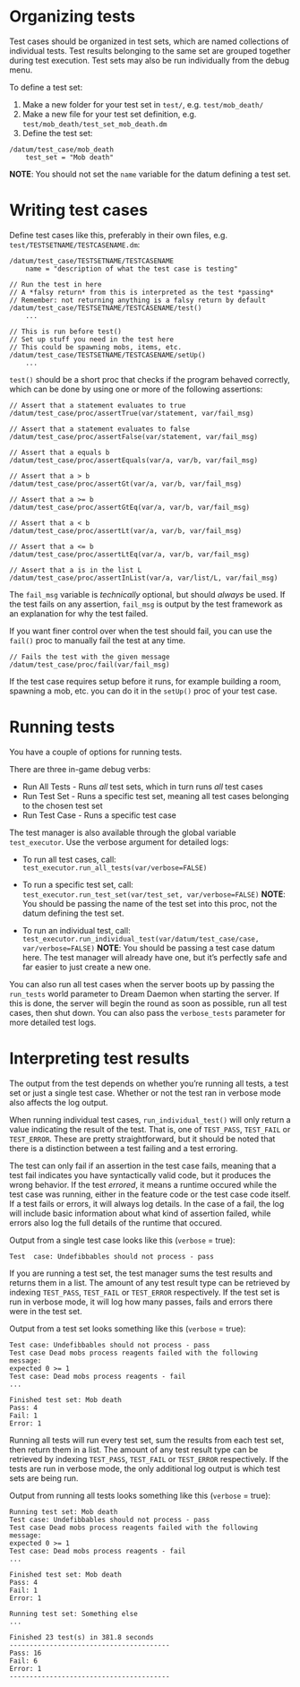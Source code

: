 # Organizing tests
Test cases should be organized in test sets, which are named collections of individual tests. Test results belonging to the same set are grouped together during test execution. Test sets may also be run individually from the debug menu.

To define a test set:
1.  Make a new folder for your test set in `test/`, e.g. `test/mob_death/`
2.  Make a new file for your test set definition, e.g. `test/mob_death/test_set_mob_death.dm`
4.  Define the test set:
```
/datum/test_case/mob_death  
    test_set = "Mob death"
```
**NOTE**: You should not set the `name` variable for the datum defining a test set.

# Writing test cases
Define test cases like this, preferably in their own files, e.g. `test/TESTSETNAME/TESTCASENAME.dm`:
```
/datum/test_case/TESTSETNAME/TESTCASENAME
    name = "description of what the test case is testing"  

// Run the test in here
// A *falsy return* from this is interpreted as the test *passing*
// Remember: not returning anything is a falsy return by default
/datum/test_case/TESTSETNAME/TESTCASENAME/test()
    ...

// This is run before test()
// Set up stuff you need in the test here
// This could be spawning mobs, items, etc.
/datum/test_case/TESTSETNAME/TESTCASENAME/setUp()  
    ...  
```

`test()` should be a short proc that checks if the program behaved correctly, which can be done by using one or more of the following assertions:

```
// Assert that a statement evaluates to true
/datum/test_case/proc/assertTrue(var/statement, var/fail_msg)

// Assert that a statement evaluates to false
/datum/test_case/proc/assertFalse(var/statement, var/fail_msg)  

// Assert that a equals b
/datum/test_case/proc/assertEquals(var/a, var/b, var/fail_msg)  

// Assert that a > b
/datum/test_case/proc/assertGt(var/a, var/b, var/fail_msg)  

// Assert that a >= b
/datum/test_case/proc/assertGtEq(var/a, var/b, var/fail_msg)  

// Assert that a < b
/datum/test_case/proc/assertLt(var/a, var/b, var/fail_msg)  

// Assert that a <= b
/datum/test_case/proc/assertLtEq(var/a, var/b, var/fail_msg)  

// Assert that a is in the list L
/datum/test_case/proc/assertInList(var/a, var/list/L, var/fail_msg)
```
The `fail_msg` variable is *technically* optional, but should *always* be used. If the test fails on any assertion, `fail_msg` is output by the test framework as an explanation for why the test failed.

If you want finer control over when the test should fail, you can use the `fail()` proc to manually fail the test at any time.
```
// Fails the test with the given message
/datum/test_case/proc/fail(var/fail_msg)
```

 If the test case requires setup before it runs, for example building a room, spawning a mob, etc. you can do it in the `setUp()` proc of your test case.

# Running tests
You have a couple of options for running tests.

There are three in-game debug verbs:
- Run All Tests - Runs *all* test sets, which in turn runs *all* test cases
- Run Test Set - Runs a specific test set, meaning all test cases belonging to the chosen test set
- Run Test Case - Runs a specific test case

The test manager is also available through the global variable `test_executor`. Use the verbose argument for detailed logs:
-   To run all test cases, call:
`test_executor.run_all_tests(var/verbose=FALSE)`

-   To run a specific test set, call:
`test_executor.run_test_set(var/test_set, var/verbose=FALSE)`
**NOTE**: You should be passing the name of the test set into this proc, not the datum defining the test set.

-   To run an individual test, call:
`test_executor.run_individual_test(var/datum/test_case/case, var/verbose=FALSE)`
**NOTE**: You should be passing a test case datum here. The test manager will already have one, but it’s perfectly safe and far easier to just create a new one.

You can also run all test cases when the server boots up by passing the `run_tests` world parameter to Dream Daemon when starting the server. If this is done, the server will begin the round as soon as possible, run all test cases, then shut down. You can also pass the `verbose_tests` parameter for more detailed test logs.

# Interpreting test results
The output from the test depends on whether you’re running all tests, a test set or just a single test case. Whether or not the test ran in verbose mode also affects the log output.

When running individual test cases, `run_individual_test()` will only return a value indicating the result of the test. That is, one of `TEST_PASS`, `TEST_FAIL` or `TEST_ERROR`. These are pretty straightforward, but it should be noted that there is a distinction between a test failing and a test erroring.

The test can only fail if an assertion in the test case fails, meaning that a test fail indicates you have syntactically valid code, but it produces the wrong behavior. If the test *errored*, it means a runtime occured while the test case was running, either in the feature code or the test case code itself. If a test fails or errors, it will always log details. In the case of a fail, the log will include basic information about what kind of assertion failed, while errors also log the full details of the runtime that occured.

Output from a single test case looks like this (`verbose` = true):

`Test  case: Undefibbables should not process - pass`

If you are running a test set, the test manager sums the test results and returns them in a list. The amount of any test result type can be retrieved by indexing `TEST_PASS`, `TEST_FAIL` or `TEST_ERROR` respectively. If the test set is run in verbose mode, it will log how many passes, fails and errors there were in the test set.

Output from a test set looks something like this (`verbose` = true):

```
Test case: Undefibbables should not process - pass
Test case Dead mobs process reagents failed with the following message:  
expected 0 >= 1
Test case: Dead mobs process reagents - fail
...

Finished test set: Mob death  
Pass: 4  
Fail: 1  
Error: 1
```

Running all tests will run every test set, sum the results from each test set, then return them in a list. The amount of any test result type can be retrieved by indexing `TEST_PASS`, `TEST_FAIL` or `TEST_ERROR` respectively. If the tests are run in verbose mode, the only additional log output is which test sets are being run.

Output from running all tests looks something like this (`verbose` = true):
```
Running test set: Mob death  
Test case: Undefibbables should not process - pass  
Test case Dead mobs process reagents failed with the following message:  
expected 0 >= 1  
Test case: Dead mobs process reagents - fail  
...
  
Finished test set: Mob death
Pass: 4  
Fail: 1  
Error: 1  
  
Running test set: Something else
...  
  
Finished 23 test(s) in 381.8 seconds  
----------------------------------------  
Pass: 16  
Fail: 6  
Error: 1  
----------------------------------------
```
